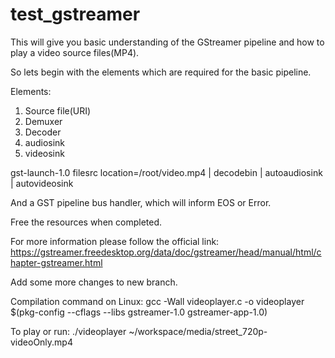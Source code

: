 # test_gstreamer

This will give you basic understanding of the GStreamer pipeline and how to play a video source files(MP4).

So lets begin with the elements which are required for the basic pipeline.

Elements:
1. Source file(URI)
2. Demuxer
3. Decoder
4. audiosink
5. videosink

gst-launch-1.0 filesrc location=/root/video.mp4 | decodebin | autoaudiosink 
															| autovideosink

And a GST pipeline bus handler, which will inform EOS or Error.

Free the resources when completed.

For more information please follow the official link: https://gstreamer.freedesktop.org/data/doc/gstreamer/head/manual/html/chapter-gstreamer.html

Add some more changes to new branch.

Compilation command on Linux:
gcc -Wall videoplayer.c -o videoplayer $(pkg-config --cflags --libs gstreamer-1.0 gstreamer-app-1.0)

To play or run:
./videoplayer ~/workspace/media/street_720p-videoOnly.mp4
